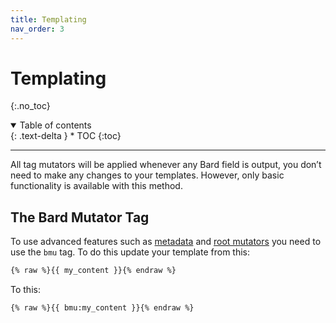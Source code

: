 ```yaml
---
title: Templating
nav_order: 3
---
```


# Templating
{:.no_toc}

<details open markdown="block">
  <summary>
      Table of contents
  </summary>
  {: .text-delta }
* TOC
{:toc}
</details>

---

All tag mutators will be applied whenever any Bard field is output, you don’t need to make any changes to your templates. However, only basic functionality is available with this method.

## The Bard Mutator Tag

To use advanced features such as [metadata](mutators.html#metadata) and [root mutators](mutators.html#root-mutators) you need to use the `bmu` tag. To do this update your template from this:

```html
{% raw %}{{ my_content }}{% endraw %}
```

To this:

```html
{% raw %}{{ bmu:my_content }}{% endraw %}
```